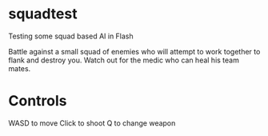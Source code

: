 # squadtest
Testing some squad based AI in Flash

Battle against a small squad of enemies who will attempt to work together to flank and destroy you. 
Watch out for the medic who can heal his team mates.

# Controls

WASD to move
Click to shoot
Q to change weapon
